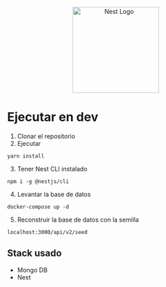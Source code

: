 <p align="center">
  <a href="http://nestjs.com/" target="blank"><img src="https://nestjs.com/img/logo-small.svg" width="200" alt="Nest Logo" /></a>
</p>

[circleci-image]: https://img.shields.io/circleci/build/github/nestjs/nest/master?token=abc123def456
[circleci-url]: https://circleci.com/gh/nestjs/nest


# Ejecutar en dev
1. Clonar el repositorio
2. Ejecutar 
```
yarn install
````
3. Tener Nest CLI instalado
```
npm i -g @nestjs/cli
````

4. Levantar la base de datos
```
docker-compose up -d
````

5. Reconstruir la base de datos con la semilla
```
localhost:3000/api/v2/seed
```


## Stack usado
* Mongo DB
* Nest
